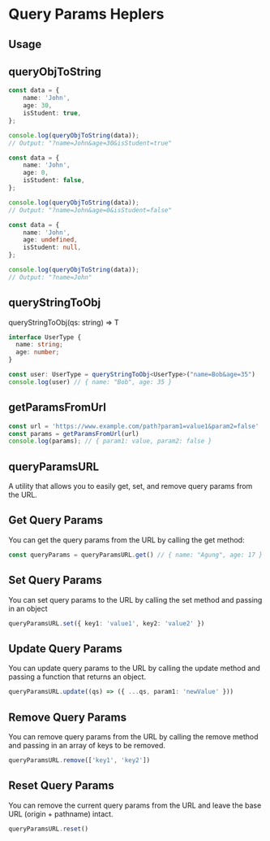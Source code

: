 # Query Params Heplers

## Usage

## queryObjToString 

```ts
const data = {
    name: 'John',
    age: 30,
    isStudent: true,
};

console.log(queryObjToString(data)); 
// Output: "?name=John&age=30&isStudent=true"

const data = {
    name: 'John',
    age: 0,
    isStudent: false,
};

console.log(queryObjToString(data)); 
// Output: "?name=John&age=0&isStudent=false"

const data = {
    name: 'John',
    age: undefined,
    isStudent: null,
};

console.log(queryObjToString(data)); 
// Output: "?name=John"
```

## queryStringToObj

queryStringToObj<T>(qs: string) => T

```ts
interface UserType {
  name: string;
  age: number;
}

const user: UserType = queryStringToObj<UserType>("name=Bob&age=35")
console.log(user) // { name: "Bob", age: 35 }

```

## getParamsFromUrl

```ts
const url = 'https://www.example.com/path?param1=value1&param2=false'
const params = getParamsFromUrl(url)
console.log(params); // { param1: value, param2: false }
```

## queryParamsURL

A utility that allows you to easily get, set, and remove query params from the URL.

## Get Query Params

You can get the query params from the URL by calling the get method:

```ts
const queryParams = queryParamsURL.get() // { name: "Agung", age: 17 }
```

## Set Query Params

You can set query params to the URL by calling the set method and passing in an object

```ts
queryParamsURL.set({ key1: 'value1', key2: 'value2' })
```

## Update Query Params

You can update query params to the URL by calling the update method and passing a function that returns an object.

```ts
queryParamsURL.update((qs) => ({ ...qs, param1: 'newValue' }))
```

## Remove Query Params

You can remove query params from the URL by calling the remove method and passing in an array of keys to be removed.

```ts
queryParamsURL.remove(['key1', 'key2'])
```

## Reset Query Params

You can remove the current query params from the URL and leave the base URL (origin + pathname) intact.

```ts
queryParamsURL.reset()
```